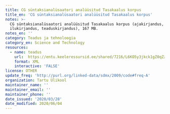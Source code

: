 ```yaml
---
title: CG süntaksianalüsaatori analüüsitud Tasakaalus korpus
title_en: 'CG süntaksianalüsaatori analüüsitud Tasakaalus korpus'
notes: >-
  CG süntaksianalüsaatori analüüsitud Tasakaalus korpus (ajakirjandus,
  ilukirjandus, teaduskirjandus), 167 MB.
notes_en: ''
category: Teadus ja tehnoloogia
category_en: Science and Technology
resources:
  - name: teadus
    url:  https://entu.keeleressursid.ee/shared/7216/L6KO5y3jkck1gZ0qZzYxDMdUyHslZfqkp9tUkoIUMNuJEgTBLMiuQSpSgZzx27YC
    format: XML
    interactive: 'FALSE'
license: OTHER
update_freq: 'http://purl.org/linked-data/sdmx/2009/code#freq-A'
organization: Tartu Ülikool
maintainer_name: ''
maintainer_email: ''
maintainer_phone: ''
date_issued: '2020/03/28'
date_modified: 2020/06/04
---
```


